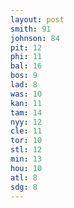 ```yaml
---
layout: post
smith: 91
johnson: 84
pit: 12
phi: 11
bal: 16
bos: 9
lad: 8
was: 10
kan: 11
tam: 14
nyy: 12
cle: 11
tor: 10
stl: 12
min: 13
hou: 10
atl: 8
sdg: 8
---
```

